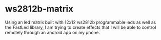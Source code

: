 # ws2812b-matrix
Using an led matrix built with 12x12 ws2812b programmable leds as well as the FastLed library, I am trying to create effects that I will be able to control remotely through an android app on my phone.

